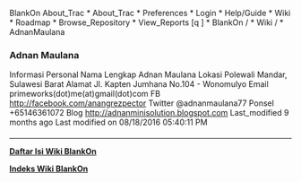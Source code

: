    BlankOn
 About_Trac
    * About_Trac
    * Preferences
    * Login
    * Help/Guide
    * Wiki
    * Roadmap
    * Browse_Repository
    * View_Reports
[q                 ]
    * BlankOn  /
    * Wiki  /
    * AdnanMaulana
### Adnan Maulana
Informasi Personal
Nama Lengkap Adnan Maulana
Lokasi       Polewali Mandar, Sulawesi Barat
Alamat       Jl. Kapten Jumhana No.104 - Wonomulyo
Email        primeworks(dot)me(at)gmail(dot)com
FB           ​http://facebook.com/anangrezpector
Twitter      @adnanmaulana77
Ponsel       +65146361072
Blog         ​http://adnanminisolution.blogspot.com
Last_modified 9 months ago Last modified on 08/18/2016 05:40:11 PM
#### 
    
 
 
 
 
 
---
[**Daftar Isi Wiki BlankOn**](/DaftarIsi/README.md)
 
[**Indeks Wiki BlankOn**](/Indeks.md)
